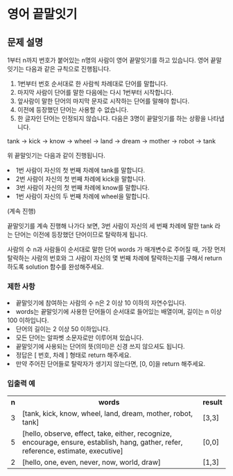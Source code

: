 # 영어 끝말잇기
## 문제 설명
1부터 n까지 번호가 붙어있는 n명의 사람이 영어 끝말잇기를 하고 있습니다. 영어 끝말잇기는 다음과 같은 규칙으로 진행됩니다.

1. 1번부터 번호 순서대로 한 사람씩 차례대로 단어를 말합니다.
2. 마지막 사람이 단어를 말한 다음에는 다시 1번부터 시작합니다.
3. 앞사람이 말한 단어의 마지막 문자로 시작하는 단어를 말해야 합니다.
4. 이전에 등장했던 단어는 사용할 수 없습니다.
5. 한 글자인 단어는 인정되지 않습니다.
다음은 3명이 끝말잇기를 하는 상황을 나타냅니다.

tank → kick → know → wheel → land → dream → mother → robot → tank

위 끝말잇기는 다음과 같이 진행됩니다.

<li> 1번 사람이 자신의 첫 번째 차례에 tank를 말합니다.
<li> 2번 사람이 자신의 첫 번째 차례에 kick을 말합니다.
<li> 3번 사람이 자신의 첫 번째 차례에 know를 말합니다.
<li> 1번 사람이 자신의 두 번째 차례에 wheel을 말합니다.
  
(계속 진행)

끝말잇기를 계속 진행해 나가다 보면, 3번 사람이 자신의 세 번째 차례에 말한 tank 라는 단어는 이전에 등장했던 단어이므로 탈락하게 됩니다.

사람의 수 n과 사람들이 순서대로 말한 단어 words 가 매개변수로 주어질 때, 가장 먼저 탈락하는 사람의 번호와 그 사람이 자신의 몇 번째 차례에 탈락하는지를 구해서 return 하도록 solution 함수를 완성해주세요.

### 제한 사항
<li> 끝말잇기에 참여하는 사람의 수 n은 2 이상 10 이하의 자연수입니다.
<li> words는 끝말잇기에 사용한 단어들이 순서대로 들어있는 배열이며, 길이는 n 이상 100 이하입니다.
<li> 단어의 길이는 2 이상 50 이하입니다.
<li> 모든 단어는 알파벳 소문자로만 이루어져 있습니다.
<li> 끝말잇기에 사용되는 단어의 뜻(의미)은 신경 쓰지 않으셔도 됩니다.
<li> 정답은 [ 번호, 차례 ] 형태로 return 해주세요.
<li> 만약 주어진 단어들로 탈락자가 생기지 않는다면, [0, 0]을 return 해주세요.
  
### 입출력 예
<table>
  <tr>
  <th>n</th><th>words</th><th>result</th>
  </tr>
  <tr>
    <td>3</td><td>[tank, kick, know, wheel, land, dream, mother, robot, tank]</td><td>[3,3]</td>
  </tr>
  
  <tr>
    <td>5</td><td>[hello, observe, effect, take, either, recognize, encourage, ensure, establish, hang, gather, refer, reference, estimate, executive]</td><td>[0,0]</td>
  </tr>
  
  <tr>
    <td>2</td><td>[hello, one, even, never, now, world, draw]</td><td>[1,3]</td>
  </tr>
</table>
